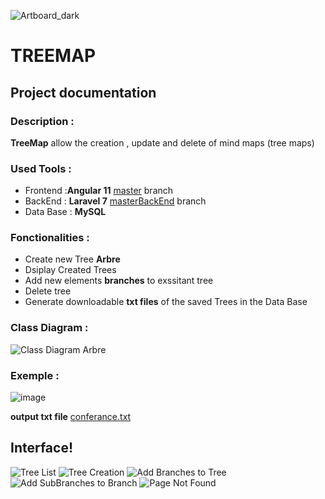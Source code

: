 ![Artboard_dark](https://user-images.githubusercontent.com/52804863/121508755-dd23d300-c9dd-11eb-8c16-c7ea53b13acc.png)



# TREEMAP


## Project documentation

### Description :
  **TreeMap** allow the creation , update and delete of mind maps (tree maps) 
  
### Used Tools :
  - Frontend :**Angular 11** [master](https://github.com/toufik7/TREEMAP/tree/master) branch
  - BackEnd : **Laravel  7** [masterBackEnd](https://github.com/toufik7/TREEMAP/tree/masterBackend) branch 
  - Data Base : **MySQL**

### Fonctionalities :

 - Create new Tree **Arbre**
 - Dsiplay Created Trees
 - Add new elements **branches** to exssitant tree 
 - Delete tree
 - Generate downloadable **txt files** of the saved Trees in the Data Base 

### Class Diagram :
![Class Diagram Arbre](https://user-images.githubusercontent.com/52804863/121510905-080f2680-c9e0-11eb-9559-b008b3d4c8fa.png)

### Exemple :
 ![image](https://user-images.githubusercontent.com/52804863/121510986-1c532380-c9e0-11eb-8278-b37b596fa4a8.png)
 
 **output txt file**
 [conferance.txt](https://github.com/toufik7/TREEMAP/files/6630619/conferance.2.txt)
 
 ## Interface!
 
![Tree List](https://user-images.githubusercontent.com/52804863/121513135-69d09000-c9e2-11eb-9e83-c84dfa8769ce.png)
![Tree Creation](https://user-images.githubusercontent.com/52804863/121513139-6b01bd00-c9e2-11eb-8785-3e69ff2458cb.png)
![Add Branches to Tree](https://user-images.githubusercontent.com/52804863/121513143-6b9a5380-c9e2-11eb-89ba-beab4e092250.png)
![Add SubBranches to Branch](https://user-images.githubusercontent.com/52804863/121513148-6ccb8080-c9e2-11eb-86fb-05604567bc24.png)
![Page Not Found](https://user-images.githubusercontent.com/52804863/121513129-6806cc80-c9e2-11eb-91be-2503d50c3ce9.png)
